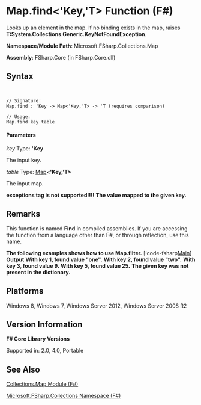 # Map.find<'Key,'T> Function (F#)

Looks up an element in the map. If no binding exists in the map, raises **T:System.Collections.Generic.KeyNotFoundException**.

**Namespace/Module Path**: Microsoft.FSharp.Collections.Map

**Assembly**: FSharp.Core (in FSharp.Core.dll)


## Syntax


```


// Signature:
Map.find : 'Key -> Map<'Key,'T> -> 'T (requires comparison)

// Usage:
Map.find key table

```



#### Parameters
*key*
Type: **'Key**


The input key.


*table*
Type: [Map](http://msdn.microsoft.com/en-us/library/975316ea-55e3-4987-9994-90897ad45664)**&lt;'Key,'T&gt;**


The input map.



**exceptions tag is not supported!!!!**
**The value mapped to the given key.**
## Remarks
This function is named **Find** in compiled assemblies. If you are accessing the function from a language other than F#, or through reflection, use this name.

**The following examples shows how to use Map.filter.**
[!code-fsharp[Main](snippets/fsmaps/snippet6.fs)]
**Output**
**With key 1, found value "one".**
**With key 2, found value "two".**
**With key 3, found value 9.**
**With key 5, found value 25.**
**The given key was not present in the dictionary.**
## Platforms
Windows 8, Windows 7, Windows Server 2012, Windows Server 2008 R2


## Version Information
**F# Core Library Versions**

Supported in: 2.0, 4.0, Portable




## See Also
[Collections.Map Module &#40;F&#35;&#41;](Collections.Map-Module-%5BFSharp%5D.md)

[Microsoft.FSharp.Collections Namespace &#40;F&#35;&#41;](Microsoft.FSharp.Collections-Namespace-%5BFSharp%5D.md)

